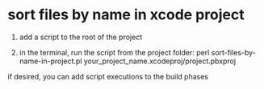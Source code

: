 # sort files by name in xcode project

1. add a script to the root of the project

2. in the terminal, run the script from the project folder:
perl sort-files-by-name-in-project.pl your_project_name.xcodeproj/project.pbxproj

if desired, you can add script executions to the build phases
